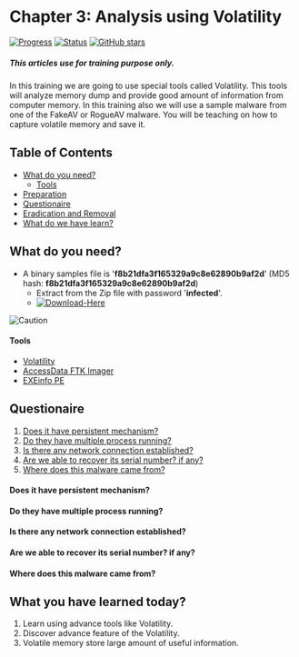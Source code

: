 # Chapter 3: Analysis using Volatility
[![Progress](https://img.shields.io/badge/Progress-20%25-orange.svg)]()
[![Status](https://img.shields.io/badge/Status-Incomplete-orange.svg)]()
[![GitHub stars](https://img.shields.io/github/stars/badges/shields.svg?style=social&label=Star&maxAge=100)]()
##### This articles use for training purpose only.
In this training we are going to use special tools called Volatility. This tools will analyze memory dump and provide good amount of information from computer memory. In this training also we will use a sample malware from one of the FakeAV or RogueAV malware. You will be teaching on how to capture volatile memory and save it.

## Table of Contents
- [What do you need?](#what-do-you-need)
  - [Tools](#tools)
- [Preparation](#preparation)
- [Questionaire](#questionaire)
- [Eradication and Removal](#eradication-and-removal)
- [What do we have learn?](#what-do-we-have-learn)

## What do you need?
- A binary samples file is '**f8b21dfa3f165329a9c8e62890b9af2d**' (MD5 hash: **f8b21dfa3f165329a9c8e62890b9af2d**)
  - Extract from the Zip file with password '**infected**'.
  - [![Download-Here](https://img.shields.io/badge/Download%20Sample-Here-brightgreen.svg)](https://github.com/alternat0r/training-basic-malware-analysis/raw/master/Chapter-3/sample_fakeav.zip)
  
![Caution](https://img.shields.io/badge/CAUTION-%20%20This%20is%20real%20malware.%20This%20can%20cause%20harmful%20to%20your%20PCs.%20Please%20use%20Virtual%20Machine%20instead.%20-red.svg)

#### Tools
  - [Volatility](http://www.volatilityfoundation.org/#!releases/component_71401)
  - [AccessData FTK Imager](http://accessdata.com/product-download/digital-forensics/ftk-imager-version-3.1.4)
  - [EXEinfo PE](http://exeinfo.pe.hu/)

## Questionaire
  1. [Does it have persistent mechanism?](#does-it-have-persistent-mechanism)
  2. [Do they have multiple process running?](#do-they-have-multiple-process-running)
  3. [Is there any network connection established?](#is-there-any-network-connection-established)
  4. [Are we able to recover its serial number? if any?](#are-we-able-to-recover-its-serial-number)
  5. [Where does this malware came from?](#where-does-this-malware-came-from)

#### Does it have persistent mechanism?
#### Do they have multiple process running?
#### Is there any network connection established?
#### Are we able to recover its serial number? if any?
#### Where does this malware came from?

## What you have learned today?

  1. Learn using advance tools like Volatility.
  2. Discover advance feature of the Volatility.
  3. Volatile memory store large amount of useful information.
